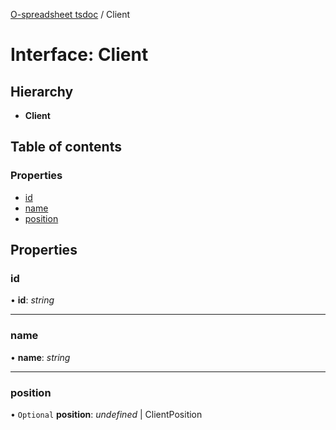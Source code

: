 [O-spreadsheet tsdoc](../README.md) / Client

# Interface: Client

## Hierarchy

* **Client**

## Table of contents

### Properties

- [id](client.md#id)
- [name](client.md#name)
- [position](client.md#position)

## Properties

### id

• **id**: *string*

___

### name

• **name**: *string*

___

### position

• `Optional` **position**: *undefined* \| ClientPosition
